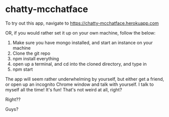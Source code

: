 # chatty-mcchatface

To try out this app, navigate to https://chatty-mcchatface.herokuapp.com

OR, if you would rather set it up on your own machine, follow the below:

1) Make sure you have mongo installed, and start an instance on your machine
2) Clone the git repo
3) npm install everything
4) open up a terminal, and cd into the cloned directory, and type in
5) npm start

The app will seem rather underwhelming by yourself, but either get a friend, or open up an incognito Chrome window and talk with yourself. I talk to myself all the time! It's fun! That's not weird at all, right?

Right??

Guys?